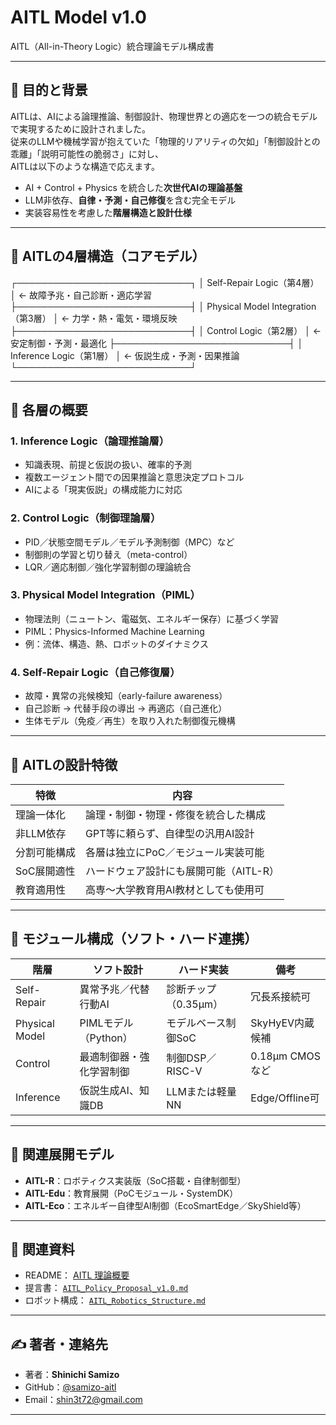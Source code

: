 

# AITL Model v1.0  
AITL（All-in-Theory Logic）統合理論モデル構成書

---

## 🎯 目的と背景

AITLは、AIによる論理推論、制御設計、物理世界との適応を一つの統合モデルで実現するために設計されました。  
従来のLLMや機械学習が抱えていた「物理的リアリティの欠如」「制御設計との乖離」「説明可能性の脆弱さ」に対し、  
AITLは以下のような構造で応えます。

- AI + Control + Physics を統合した**次世代AIの理論基盤**
- LLM非依存、**自律・予測・自己修復**を含む完全モデル
- 実装容易性を考慮した**階層構造と設計仕様**

---

## 🧠 AITLの4層構造（コアモデル）
┌────────────────────────────┐
│  Self-Repair Logic（第4層） │ ← 故障予兆・自己診断・適応学習
├────────────────────────────┤
│  Physical Model Integration（第3層） │ ← 力学・熱・電気・環境反映
├────────────────────────────┤
│  Control Logic（第2層） │ ← 安定制御・予測・最適化
├────────────────────────────┤
│  Inference Logic（第1層） │ ← 仮説生成・予測・因果推論
└────────────────────────────┘

---

## 🔎 各層の概要

### 1. Inference Logic（論理推論層）

- 知識表現、前提と仮説の扱い、確率的予測
- 複数エージェント間での因果推論と意思決定プロトコル
- AIによる「現実仮説」の構成能力に対応

### 2. Control Logic（制御理論層）

- PID／状態空間モデル／モデル予測制御（MPC）など
- 制御則の学習と切り替え（meta-control）
- LQR／適応制御／強化学習制御の理論統合

### 3. Physical Model Integration（PIML）

- 物理法則（ニュートン、電磁気、エネルギー保存）に基づく学習
- PIML：Physics-Informed Machine Learning
- 例：流体、構造、熱、ロボットのダイナミクス

### 4. Self-Repair Logic（自己修復層）

- 故障・異常の兆候検知（early-failure awareness）
- 自己診断 → 代替手段の導出 → 再適応（自己進化）
- 生体モデル（免疫／再生）を取り入れた制御復元機構

---

## 🧩 AITLの設計特徴

| 特徴 | 内容 |
|------|------|
| 理論一体化 | 論理・制御・物理・修復を統合した構成 |
| 非LLM依存 | GPT等に頼らず、自律型の汎用AI設計 |
| 分割可能構成 | 各層は独立にPoC／モジュール実装可能 |
| SoC展開適性 | ハードウェア設計にも展開可能（AITL-R） |
| 教育適用性 | 高専〜大学教育用AI教材としても使用可 |

---

## 📐 モジュール構成（ソフト・ハード連携）

| 階層 | ソフト設計 | ハード実装 | 備考 |
|------|------------|-------------|------|
| Self-Repair | 異常予兆／代替行動AI | 診断チップ（0.35µm） | 冗長系接続可 |
| Physical Model | PIMLモデル（Python） | モデルベース制御SoC | SkyHyEV内蔵候補 |
| Control | 最適制御器・強化学習制御 | 制御DSP／RISC-V | 0.18µm CMOSなど |
| Inference | 仮説生成AI、知識DB | LLMまたは軽量NN | Edge/Offline可 |

---

## 🔁 関連展開モデル

- **AITL-R**：ロボティクス実装版（SoC搭載・自律制御型）
- **AITL-Edu**：教育展開（PoCモジュール・SystemDK）
- **AITL-Eco**：エネルギー自律型AI制御（EcoSmartEdge／SkyShield等）

---

## 🔗 関連資料

- README： [AITL 理論概要](../README.md)
- 提言書： [`AITL_Policy_Proposal_v1.0.md`](AITL_Policy_Proposal_v1.0.md)
- ロボット構成： [`AITL_Robotics_Structure.md`](AITL_Robotics_Structure.md)

---

## ✍ 著者・連絡先

- 著者：**Shinichi Samizo**
- GitHub：[@samizo-aitl](https://github.com/samizo-aitl)
- Email：shin3t72@gmail.com

---
